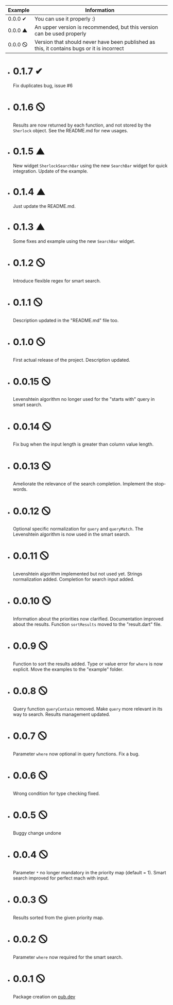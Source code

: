 | Example | Information |
| -- | -- |
| 0.0.0 ✔ | You can use it properly :) |
| 0.0.0 ▲ | An upper version is recommended, but this version can be used properly |
| 0.0.0 🛇 | Version that should never have been published as this, it contains bugs or it is incorrect |

- # 0.1.7 ✔
  Fix duplicates bug, issue #6
- # 0.1.6 🛇
  Results are now returned by each function, and not stored by the `Sherlock` 
  object. See the README.md for new usages.
- # 0.1.5 ▲
  New widget `SherlockSearchBar` using the new `SearchBar` widget for quick 
  integration. Update of the example.
- # 0.1.4 ▲
  Just update the README.md.
- # 0.1.3 ▲
  Some fixes and example using the new `SearchBar` widget.
- # 0.1.2 🛇
  Introduce flexible regex for smart search.
- # 0.1.1 🛇
  Description updated in the "README.md" file too.
- # 0.1.0 🛇
  First actual release of the project. Description updated.
- # 0.0.15 🛇
  Levenshtein algorithm no longer used for the "starts with" query in smart 
  search.
- # 0.0.14 🛇
  Fix bug when the input length is greater than column value length.
- # 0.0.13 🛇
  Ameliorate the relevance of the search completion. Implement the stop-words.
- # 0.0.12 🛇
  Optional specific normalization for `query` and `queryMatch`. The Levenshtein 
  algorithm is now used in the smart search.
- # 0.0.11 🛇
  Levenshtein algorithm implemented but not used yet. Strings normalization 
  added. Completion for search input added.
- # 0.0.10 🛇
  Information about the priorities now clarified. Documentation improved about 
  the results. Function `sortResults` moved to the "result.dart" file.
- # 0.0.9 🛇
  Function to sort the results added. Type or value error for `where` is now 
  explicit. Move the examples to the "example" folder.
- # 0.0.8 🛇
  Query function `queryContain` removed. Make `query` more relevant in its way 
  to search. Results management updated.
- # 0.0.7 🛇
  Parameter `where` now optional in query functions. Fix a bug.
- # 0.0.6 🛇
  Wrong condition for type checking fixed.
- # 0.0.5 🛇
  Buggy change undone
- # 0.0.4 🛇
  Parameter `*` no longer mandatory in the priority map (default = 1). Smart 
  search improved for perfect mach with input.
- # 0.0.3 🛇
  Results sorted from the given priority map.
- # 0.0.2 🛇
  Parameter `where` now required for the smart search.
- # 0.0.1 🛇
  Package creation on [pub.dev](https://pub.dev/)
